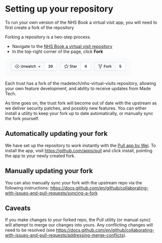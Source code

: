 # Setting up your repository

To run your own version of the NHS Book a virtual visit app, you will need to first create a fork of the repository

Forking a repository is a two-step process.

- Navigate to the [NHS Book a virtual visit repository](https://github.com/madetech/nhs-virtual-visit)
- In the top-right corner of the page, click **Fork**

![fork button](../images/fork_button.png)

Each trust has a fork of the madetech/nhs-virtual-visits repository, allowing your own feature development, and ability to receive updates from Made Tech.

As time goes on, the trust fork will become out of date with the upstream as we deliver security patches, and possibly new features. You can either install a utility to keep your fork up to date automatically, or manually sync the fork yourself.

## Automatically updating your fork

We have set up the repository to work instantly with the [Pull app by Wei](https://github.com/wei/pull). To install the app, visit https://github.com/apps/pull and click install, pointing the app to your newly created fork.

## Manually updating your fork

You can also manually sync your fork with the upstream repo via the following instructions: https://docs.github.com/en/github/collaborating-with-issues-and-pull-requests/syncing-a-fork

## Caveats

If you make changes to your forked repo, the Pull utility (or manual sync) will attempt to merge our changes into yours. Any conflicting changes will need to be resolved (see https://docs.github.com/en/github/collaborating-with-issues-and-pull-requests/addressing-merge-conflicts).
